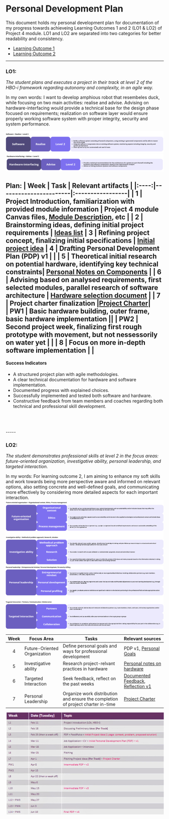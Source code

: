 # Personal Development Plan


This document holds my personal development plan for documentation of my progress towards achieveing Learning Outcomes 1 and 2 (LO1 & LO2) of Project 4 module. LO1 and LO2 are separated into two categories for better readability and consistency.

- [Learning Outcome 1](#lo1)
- [Learning Outcome 2](#lo2)

----

### LO1:
 *The student plans and executes a project in their track at level 2 of the HBO-i framework regarding autonomy and complexity, in an agile way.* </br>

In my own words: I want to develop amphious robot that resembeles duck, while focusing on two main activities: realise and advise. Advising on hardware-interfacing would provide a technical base for the design phase focused on requirements; realization on software layer would ensure properly working software system with proper integrity, security and system performance.

![HBO-I software](/images/hbo-software.png)
![HBO-I hardware](/images/hbo-hardware.png)

**Plan:**
| Week | Task                  | Relevant artifacts |
|:----:|-----------------------|:-----------------|
|  1   | Project Introduction, familiarization with provided module information  | Project 4 module Canvas files, [Module Description](/documents/md_prj4_2025.pdf), etc |
|  2   | Brainstorming ideas, defining initial project requirements | [Ideas list](/images/brainstorm.jpeg)
|  3   | Refining project concept, finalizing initial specifications | [Initial project idea](https://github.com/FontysVenlo/prj4e-repository-group_e02/blob/main/doc/initial-project-idea.md)
|  4   | Drafting Personal Development Plan (PDP) v1 | |
|  5   | Theoretical initial research on potential hardware, identifying key technical constraints| [Personal Notes on Components](/documents/notes.md) |
|  6   | Advising based on analysed requirements, first selected modules, parallel research of software architecture | [Hardware selection document](https://github.com/FontysVenlo/prj4e-repository-group_e02/blob/main/doc/GreatComponentList.md) |
|  7   | Project charter finalization |[Project Charter](https://github.com/FontysVenlo/prj4e-repository-group_e02/blob/main/doc/Project4-charter-02.md)|  
|  PW1 | Basic hardware building, outer frame, basic hardware implementation ||
|  PW2 | Second project week, finalizing first rough prototype with movement, but not nessessorily on water yet | |
|  8   | Focus on more in-depth software implementation | |
--------

#### Success Indicators

- A structured project plan with agile methodologies.
- A clear technical documentation for hardware and software implementation.
- Documented progress with explained choices.
- Successfully implemented and tested both software and hardware.
- Constructive feedback from team members and coaches regarding both technical and professional skill development.
<br>
<br>
<br>
-----

### LO2:
*The student demonstrates professional skills at level 2 in the focus areas: future-oriented organization, investigative ability, personal leadership, and targeted interaction.*

In my words: For learning outcome 2, I am aiming to enhance my soft skills and work towards being more perspective aware and informed on relevant options, also setting concrete and well-defined goals, and communicating more effectively by considering more detailed aspects for each important interaction.
![HBO-I skills](/images/hbo-skills-future-investigative.png)
![HBO-I skills](/images/hbo-skills-leadership-targeted.png)

| Week | Focus Area | Tasks | Relevant sources |
|:----:|------------|-------|:-----------------|
|  4   | Future-Oriented Organization | Define personal goals and ways for professional development | PDP v1, [Personal Goals](/documents/personal-goals.md) |
|  5   | Investigative ability | Research project-relvant practices in hardware | [Personal notes on hardware](/documents/notes.md)  |
|  6   | Targeted Interaction | Seek feedback, reflect on the past weeks | [Documented Feedback](/documents/feedback.md), [Reflection v1](/documents/reflection.md)  |
|  7   | Personal Leadership | Organize work distribution and ensure the completion of project charter in-time  | [Project Charter](https://github.com/FontysVenlo/prj4e-repository-group_e02/blob/main/doc/Project4-charter-02.md)|


![Deadlines](/images/deadlines.jpg)